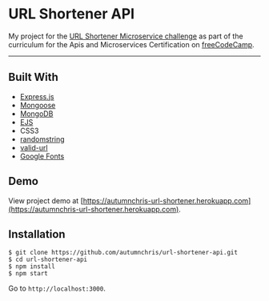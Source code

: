 # URL Shortener API

My project for the [URL Shortener Microservice challenge](https://learn.freecodecamp.org/apis-and-microservices/apis-and-microservices-projects/url-shortener-microservice) as part of the curriculum for the Apis and Microservices Certification on [freeCodeCamp](https://www.freecodecamp.org).

---

## Built With
* [Express.js](https://expressjs.com)
* [Mongoose](https://mongoosejs.com)
* [MongoDB](https://www.mongodb.com)
* [EJS](https://ejs.co)
* CSS3
* [randomstring](https://github.com/klughammer/node-randomstring)
* [valid-url](https://github.com/ogt/valid-url)
* [Google Fonts](https://fonts.google.com)

## Demo

View project demo at [https://autumnchris-url-shortener.herokuapp.com](https://autumnchris-url-shortener.herokuapp.com).

## Installation

```
$ git clone https://github.com/autumnchris/url-shortener-api.git
$ cd url-shortener-api
$ npm install
$ npm start
```

Go to `http://localhost:3000`.
